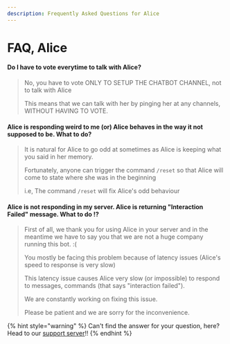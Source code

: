 ```yaml
---
description: Frequently Asked Questions for Alice
---
```


# FAQ, Alice

#### Do I have to vote everytime to talk with Alice?

> No, you have to vote ONLY TO SETUP THE CHATBOT CHANNEL, not to talk with Alice&#x20;
>
> This means that we can talk with her by pinging her at any channels, WITHOUT HAVING TO VOTE.

#### Alice is responding weird to me (or) Alice behaves in the way it not supposed to be. What to do?

> It is natural for Alice to go odd at sometimes as Alice is keeping what you said in her memory.
>
> Fortunately, anyone can trigger the command `/reset` so that Alice will come to state where she was in the beginning&#x20;
>
> i.e, The command `/reset` will fix Alice's odd behaviour

#### Alice is not responding in my server. Alice is returning "Interaction Failed" message. What to do !?

> First of all, we thank you for using Alice in your server and in the meantime we have to say you that we are not a huge company running this bot. :(
>
> You mostly be facing this problem because of latency issues (Alice's speed to response is very slow)
>
> This latency issue causes Alice very slow (or impossible)  to respond to messages, commands (that says "interaction failed").
>
> We are constantly working on fixing this issue.
>
> Please be patient and we are sorry for the inconvenience.&#x20;

{% hint style="warning" %}
Can't find the answer for your question, here? Head to our [support server](https://discord.gg/BxMdnmWhN6)!!&#x20;
{% endhint %}
